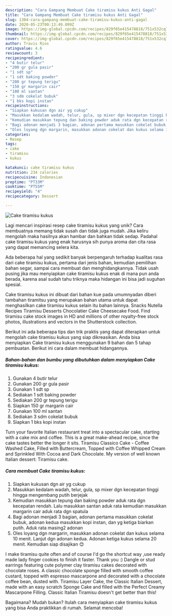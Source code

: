 ```yaml
---
description: "Cara Gampang Membuat Cake tiramisu kukus Anti Gagal"
title: "Cara Gampang Membuat Cake tiramisu kukus Anti Gagal"
slug: 1304-cara-gampang-membuat-cake-tiramisu-kukus-anti-gagal
date: 2020-05-23T00:13:49.099Z
image: https://img-global.cpcdn.com/recipes/829f65e415478818/751x532cq70/cake-tiramisu-kukus-foto-resep-utama.jpg
thumbnail: https://img-global.cpcdn.com/recipes/829f65e415478818/751x532cq70/cake-tiramisu-kukus-foto-resep-utama.jpg
cover: https://img-global.cpcdn.com/recipes/829f65e415478818/751x532cq70/cake-tiramisu-kukus-foto-resep-utama.jpg
author: Travis Rios
ratingvalue: 4.6
reviewcount: 3
recipeingredient:
- "4 butir telur"
- "200 gr gula pasir"
- "1 sdt sp"
- "1 sdt baking powder"
- "200 gr tepung terigu"
- "150 gr margarin cair"
- "100 ml santan"
- "3 sdm cokelat bubuk"
- "1 bks kopi instan"
recipeinstructions:
- "Siapkan kukusan dgn air yg cukup"
- "Masukkan kedalam wadah, telur, gula, sp mixer dgn kecepatan tinggi hingga mengembang putih berjejak"
- "Kemudian masukkan tepung dan baking powder aduk rata dgn kecepatan rendah. Lalu masukkan santan aduk rata kemudian masukkan margarin cair aduk rata dgn spatula"
- "Bagi adonan menjadi 3 bagian, adonan pertama masukkan cokelat bubuk, adonan kedua masukkan kopi instan, dan yg ketiga biarkan putih. Aduk rata masing2 adonan"
- "Oles loyang dgn margarin, masukkan adonan cokelat dan kukus selama 10 menit. Lanjut dgn adonan kedua. Adonan ketiga kukus selama 20 menit. Kemudian siap disajikan 😊"
categories:
- Resep
tags:
- cake
- tiramisu
- kukus

katakunci: cake tiramisu kukus 
nutrition: 234 calories
recipecuisine: Indonesian
preptime: "PT33M"
cooktime: "PT55M"
recipeyield: "4"
recipecategory: Dessert

---
```



![Cake tiramisu kukus](https://img-global.cpcdn.com/recipes/829f65e415478818/751x532cq70/cake-tiramisu-kukus-foto-resep-utama.jpg)

Lagi mencari inspirasi resep cake tiramisu kukus yang unik? Cara membuatnya memang tidak susah dan tidak juga mudah. Jika keliru mengolah maka hasilnya akan hambar dan bahkan tidak sedap. Padahal cake tiramisu kukus yang enak harusnya sih punya aroma dan cita rasa yang dapat memancing selera kita.

Ada beberapa hal yang sedikit banyak berpengaruh terhadap kualitas rasa dari cake tiramisu kukus, pertama dari jenis bahan, kemudian pemilihan bahan segar, sampai cara membuat dan menghidangkannya. Tidak usah pusing jika mau menyiapkan cake tiramisu kukus enak di mana pun anda berada, karena asal sudah tahu triknya maka hidangan ini bisa jadi suguhan spesial.

Cake tiramisu kukus ini dibuat dari bahan kue pada umumnyadan diberi tambahan tiramitsu yang merupakan bahan utama untuk dapat menghasilkan cake tiramisu kukus selain itu bahan lainnya. Snacks Nutella Recipes Tiramisu Desserts Chocolatier Cake Cheesecake Food. Find tiramisu cake stock images in HD and millions of other royalty-free stock photos, illustrations and vectors in the Shutterstock collection.


Berikut ini ada beberapa tips dan trik praktis yang dapat diterapkan untuk mengolah cake tiramisu kukus yang siap dikreasikan. Anda bisa menyiapkan Cake tiramisu kukus menggunakan 9 bahan dan 5 tahap pembuatan. Berikut ini cara dalam membuat hidangannya.

<!--inarticleads1-->

##### Bahan-bahan dan bumbu yang dibutuhkan dalam menyiapkan Cake tiramisu kukus:

1. Gunakan 4 butir telur
1. Gunakan 200 gr gula pasir
1. Gunakan 1 sdt sp
1. Sediakan 1 sdt baking powder
1. Sediakan 200 gr tepung terigu
1. Siapkan 150 gr margarin cair
1. Gunakan 100 ml santan
1. Sediakan 3 sdm cokelat bubuk
1. Siapkan 1 bks kopi instan


Turn your favorite Italian restaurant treat into a spectacular cake, starting with a cake mix and coffee. This is a great make-ahead recipe, since the cake tastes better the longer it sits. Tiramisu Classico Cake - Coffee Washed Cake, Filled with Buttercream, Topped with Coffee Whipped Cream and Sprinkled With Cocoa and Dark Chocolate. My version of well known Italian dessert: Tiramisu cake. 

<!--inarticleads2-->

##### Cara membuat Cake tiramisu kukus:

1. Siapkan kukusan dgn air yg cukup
1. Masukkan kedalam wadah, telur, gula, sp mixer dgn kecepatan tinggi hingga mengembang putih berjejak
1. Kemudian masukkan tepung dan baking powder aduk rata dgn kecepatan rendah. Lalu masukkan santan aduk rata kemudian masukkan margarin cair aduk rata dgn spatula
1. Bagi adonan menjadi 3 bagian, adonan pertama masukkan cokelat bubuk, adonan kedua masukkan kopi instan, dan yg ketiga biarkan putih. Aduk rata masing2 adonan
1. Oles loyang dgn margarin, masukkan adonan cokelat dan kukus selama 10 menit. Lanjut dgn adonan kedua. Adonan ketiga kukus selama 20 menit. Kemudian siap disajikan 😊


I make tiramisu quite often and of course I&#39;d go the shortcut way ,use ready made lady finger cookies to finish it faster. Thank you :) Dangle or stud earrings featuring cute polymer clay tiramisu cakes decorated with chocolate roses. A classic chocolate sponge filled with smooth coffee custard, topped with espresso mascarpone and decorated with a chocolate coffee bean, dusted with. Tiramisu Layer Cake, the Classic Italian Dessert, made with an easy scratch Sponge Cake and filled with the Perfect Creamy Mascarpone Filling. Classic Italian Tiramisu doesn&#39;t get better than this! 

Bagaimana? Mudah bukan? Itulah cara menyiapkan cake tiramisu kukus yang bisa Anda praktikkan di rumah. Selamat mencoba!
